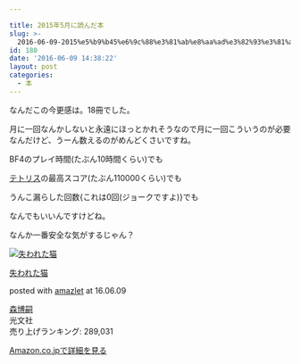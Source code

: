 ```yaml
---

title: 2015年5月に読んだ本
slug: >-
  2016-06-09-2015%e5%b9%b45%e6%9c%88%e3%81%ab%e8%aa%ad%e3%82%93%e3%81%a0%e6%9c%ac
id: 180
date: '2016-06-09 14:38:22'
layout: post
categories:
  - 本
---
```


なんだこの今更感は。18冊でした。

月に一回なんかしないと永遠にほっとかれそうなので月に一回こういうのが必要なんだけど、うーん数えるのがめんどくさいですね。

BF4のプレイ時間(たぶん10時間くらい)でも

[テトリス](http://d.hatena.ne.jp/keyword/%A5%C6%A5%C8%A5%EA%A5%B9)の最高スコア(たぶん110000くらい)でも

うんこ漏らした回数{これは0回(ジョークですよ)}でも

なんでもいいんですけどね。

なんか一番安全な気がするじゃん？



[![失われた猫](https://cdn-ak.f.st-hatena.com/images/fotolife/p/peipeipe/20190702/20190702230959.jpg)](http://www.amazon.co.jp/exec/obidos/ASIN/4334927920/peipeipe-22/ref=nosim/)



[失われた猫](http://www.amazon.co.jp/exec/obidos/ASIN/4334927920/peipeipe-22/ref=nosim/)

posted with [amazlet](http://www.amazlet.com/ "amazlet") at 16.06.09



[森博嗣](http://d.hatena.ne.jp/keyword/%BF%B9%C7%EE%BB%CC)  
光文社  
売り上げランキング: 289,031  




[Amazon.co.jpで詳細を見る](http://www.amazon.co.jp/exec/obidos/ASIN/4334927920/peipeipe-22/ref=nosim/)





